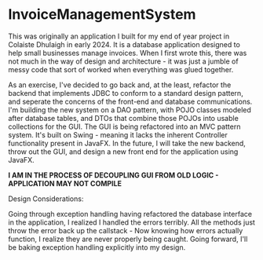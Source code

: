 # InvoiceManagementSystem

This was originally an application I built for my end of year project in Colaiste Dhulaigh in early 2024. It is a database application designed to help small businesses manage invoices. 
When I first wrote this, there was not much in the way of design and architecture - it was just a jumble of messy code that sort of worked when everything was glued together. 

As an exercise, I've decided to go back and, at the least, refactor the backend that implements JDBC to conform to a standard design pattern, and seperate the concerns of the front-end and database communications. 
I'm building the new system on a DAO pattern, with POJO classes modeled after database tables, and DTOs that combine those POJOs into usable collections for the GUI. The GUI is being refactored into an MVC pattern system. It's built on Swing - meaning it lacks the inherent Controller functionality present in JavaFX. In the future, I will take the new backend, throw out the GUI, and design a new front end for the application using JavaFX. 

**I AM IN THE PROCESS OF DECOUPLING GUI FROM OLD LOGIC - APPLICATION MAY NOT COMPILE**

Design Considerations:

Going through exception handling having refactored the database interface in the application, I realized I handled the errors terribly. All the methods just throw the error back up the callstack -
Now knowing how errors actually function, I realize they are never properly being caught. Going forward, I'll be baking exception handling explicitly into my design. 
